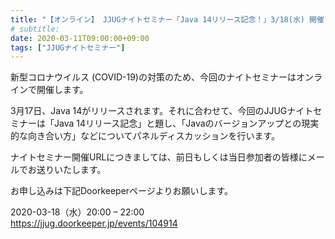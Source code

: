 ```yaml
---
title: "【オンライン】 JJUGナイトセミナー「Java 14リリース記念！」3/18(水) 開催"
# subtitle:
date: 2020-03-11T09:00:00+09:00
tags: ["JJUGナイトセミナー"]
---
```


新型コロナウイルス (COVID-19)の対策のため、今回のナイトセミナーはオンラインで開催します。

3月17日、Java 14がリリースされます。それに合わせて、今回のJJUGナイトセミナーは「Java 14リリース記念」と題し、「Javaのバージョンアップとの現実的な向き合い方」などについてパネルディスカッションを行います。

ナイトセミナー開催URLにつきましては、前日もしくは当日参加者の皆様にメールでお送りいたします。

お申し込みは下記Doorkeeperページよりお願いします。

2020-03-18（水）20:00 – 22:00  
https://jjug.doorkeeper.jp/events/104914
